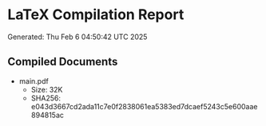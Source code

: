 # LaTeX Compilation Report
Generated: Thu Feb  6 04:50:42 UTC 2025
## Compiled Documents
- main.pdf
  - Size: 32K
  - SHA256: e043d3667cd2ada11c7e0f2838061ea5383ed7dcaef5243c5e600aae894815ac
